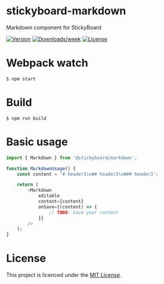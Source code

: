 # stickyboard-markdown

Markdown component for StickyBoard

[![Version](https://img.shields.io/npm/v/@stickyboard/markdown.svg)](https://npmjs.org/package/@stickyboard/markdown)
[![Downloads/week](https://img.shields.io/npm/dw/@stickyboard/markdown.svg)](https://npmjs.org/package/@stickyboard/markdown)
[![License](https://img.shields.io/npm/l/@stickyboard/markdown.svg)](https://github.com/soaple/@stickyboard/markdown/blob/master/package.json)

# Webpack watch

```bsh
$ npm start
```

# Build

```bsh
$ npm run build
```

# Basic usage

```javascript
import { Markdown } from '@stickyboard/markdown';

function MarkdownUsage() {
    const content = '# header1\n## header2\n### header3';

    return (
        <Markdown
            editable
            content={content}
            onSave={(content) => {
                // TODO: Save your content
            }}
        />
    );
}
```

# License

This project is licenced under the [MIT License](http://opensource.org/licenses/mit-license.html).
